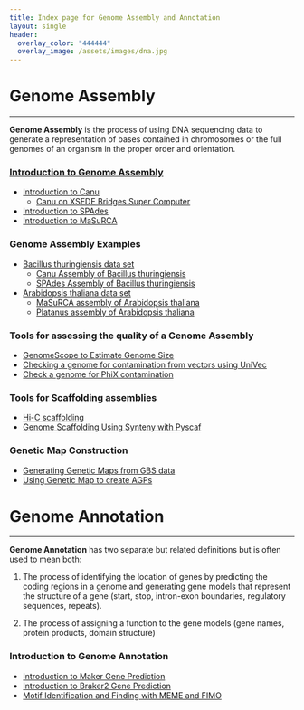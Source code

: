 ```yaml
---
title: Index page for Genome Assembly and Annotation
layout: single
header:
  overlay_color: "444444"
  overlay_image: /assets/images/dna.jpg
---
```


# Genome Assembly

---

**Genome Assembly** is the process of using DNA sequencing data to generate a representation of bases contained in chromosomes or the full genomes of an organism in the proper order and orientation.   

### [Introduction to Genome Assembly](../GenomeAssembly/Intro_GenomeAssembly.md)
  * [Introduction to Canu](../GenomeAssembly/Assemblers/canu.md)
    * [Canu on XSEDE Bridges Super Computer](../GenomeAssembly/BT/BT_Canu_bridges.md)
  * [Introduction to SPAdes](../GenomeAssembly/Assemblers/spades.md)
  * [Introduction to MaSuRCA](../GenomeAssembly/Assemblers/MaSuRCA.md)

### Genome Assembly Examples

  * [Bacillus thuringiensis data set](../GenomeAssembly/BT/BT_background.md)
    * [Canu Assembly of Bacillus thuringiensis](../GenomeAssembly/BT/BT_Canu.md)
    * [SPAdes Assembly of Bacillus thuringiensis](../GenomeAssembly/BT/BT_spades.md)
  * [Arabidopsis thaliana data set](../GenomeAssembly/Arabidopsis/Arabidopsis_background.md)
    * [MaSuRCA assembly of Arabidopsis thaliana](../GenomeAssembly/Arabidopsis/AT_MaSuRCA.md)
    * [Platanus assembly of Arabidopsis thaliana](../GenomeAssembly/Arabidopsis/AT_platanus-genome-assembly.md)

### Tools for assessing the quality of a Genome Assembly

  * [GenomeScope to Estimate Genome Size](../GenomeAssembly/genomescope.md)
  * [Checking a genome for contamination from vectors using UniVec](../GenomeAssembly/univecContaminationCheck.md)
  * [Check a genome for PhiX contamination](../GenomeAssembly/PhiXContaminationCheck.md)

### Tools for Scaffolding assemblies
  * [Hi-C scaffolding](../GenomeAssembly/Hybrid/Scaffolding_with_HiC_Juicer.md)
  * [Genome Scaffolding Using Synteny with Pyscaf](../GenomeAssembly/Pyscaf_Synteny_Scaffolding.md)

### Genetic Map Construction

  * [Generating Genetic Maps from GBS data](../GenomeAssembly/GeneticMaps/creating-genetic-maps.md)
  * [Using Genetic Map to create AGPs](../GenomeAssembly/GeneticMaps/scaffolding-using-genetic-maps.md)

# Genome Annotation

---

**Genome Annotation** has two separate but related definitions but is often used to mean both:

1. The process of identifying the location of genes by predicting the coding regions in a genome and generating gene models that represent the structure of a gene (start, stop, intron-exon boundaries, regulatory sequences, repeats).

2. The process of assigning a function to the gene models (gene names, protein products, domain structure)


### Introduction to Genome Annotation
  * [Introduction to Maker Gene Prediction](Intro_To_Maker.md)
  * [Introduction to Braker2 Gene Prediction](Intro_to_Braker2.md)
  * [Motif Identification and Finding with MEME and FIMO](MEME_Motif_Finding_In_Genomes.md)  

